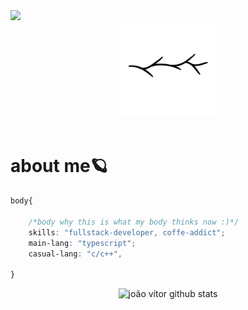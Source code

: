 <div><img src="https://komarev.com/ghpvc/?username=jvittor"/></div>
<div  align="center">
		<img width=30% src="giphy.webp"/>
	</div>
<!-- <div align="center">
	<a href="https://git.io/typing-svg"><img src="https://readme-typing-svg.herokuapp.com?font=Fira+Code&duration=5004&pause=1000&color=9D0F7C&center=true&vCenter=true&width=435&lines=hello%2C+i'm+Jo%C3%A3o+V%C3%ADtor;i+from+Cruz+das+Almas+-+Bahia;i+study+enginner+computer+in+UFRB;you're+welcome+:)" alt="Typing SVG" /></a>
</div> -->
<br>
<h1>about me🪐</h1>

```css
body{

	/*body why this is what my body thinks now :)*/
	skills: "fullstack-developer, coffe-addict";
	main-lang: "typescript";
	casual-lang: "c/c++",

}
```



<div align="center">  
  <img width="49%" height="195px" src="https://github-readme-stats.vercel.app/api?username=jvittor&show_icons=true&theme=radical" alt="joão vítor github stats" /> 
</div>

  
  
  
